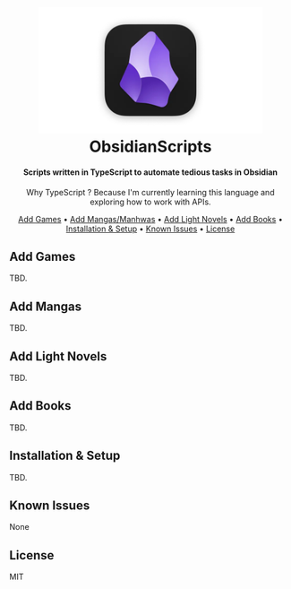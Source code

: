 <h1 align="center">
    <br>
    <img src="images/logo.png" width="400">
    <br>
    ObsidianScripts
    <br>
</h1>

<h4 align="center">
    Scripts written in TypeScript to automate tedious tasks in Obsidian
</h4>

<p align="center">Why TypeScript ? Because I'm currently learning this language and exploring how to work with APIs.</p>

<p align="center">
    <a href="#add-games">Add Games</a> •
    <a href="#add-mangas">Add Mangas/Manhwas</a> •
    <a href="#add-light-novels">Add Light Novels</a> •
    <a href="#add-books">Add Books</a> •
    <a href="#installation--setup">Installation & Setup</a> •
    <a href="#known-issues">Known Issues</a> •
    <a href="#license">License</a>
</p>

## Add Games

TBD.

## Add Mangas

TBD.

## Add Light Novels

TBD.

## Add Books

TBD.

## Installation & Setup

TBD.

## Known Issues

None

## License

MIT
